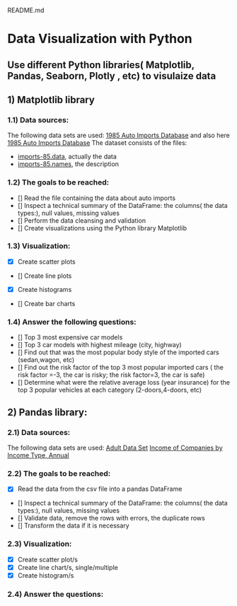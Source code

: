 README.md
# Data Visualization with Python
## Use different Python libraries( Matplotlib, Pandas, Seaborn, Plotly , etc) to visulaize data

## 1) Matplotlib library
### 1.1) Data sources:
The following data sets are used: [1985 Auto Imports Database](https://archive.ics.uci.edu/ml/datasets/Automobile)
and also here [1985 Auto Imports Database](https://archive.ics.uci.edu/ml/machine-learning-databases/autos/)
The dataset consists of the files:
- [imports-85.data](https://archive.ics.uci.edu/ml/machine-learning-databases/autos/), actually the data
- [imports-85.names](https://archive.ics.uci.edu/ml/machine-learning-databases/autos/), the description

### 1.2) The goals to be reached:
- [] Read the file containing the data about auto imports
- [] Inspect a technical summary of the DataFrame: the columns( the data types:), null values, missing values
- [] Perform the data cleansing and validation
- [] Create visualizations using the Python library Matplotlib

### 1.3) Visualization:
- [x] Create scatter plots
- [] Create line plots
- [x] Create histograms
- [] Create bar charts

### 1.4) Answer the following questions:
- [] Top 3 most expensive car models
- [] Top 3 car models with highest mileage (city, highway)
- [] Find out that was the most popular body style of the imported cars (sedan,wagon, etc)
- [] Find out the risk factor of  the top 3 most popular imported cars ( the risk factor =-3, the car is risky; the risk factor=3, the car is safe)
- [] Determine what were the relative average loss (year insurance) for the top 3 popular vehicles at each category (2-doors,4-doors, etc)


## 2) Pandas library:
### 2.1) Data sources:
The following data sets are used:
[Adult Data Set](https://archive.ics.uci.edu/ml/datasets/Adult)
[Income of Companies by Income Type, Annual](https://data.gov.sg/dataset/income-of-companies-by-income-type-annual?resource_id=3b64eaf4-78d7-4312-8167-1a423b83d0db)

### 2.2) The goals to be reached:
- [x] Read the data from the csv file into a pandas DataFrame 
- [] Inspect a technical summary of the DataFrame: the columns( the data types:), null values, missing values
- [] Validate data, remove the rows with errors, the duplicate rows 
- [] Transform the data if it is necessary 
### 2.3) Visualization:
- [x] Create scatter plot/s
- [x] Create line chart/s, single/multiple
- [x] Create histogram/s
### 2.4) Answer the questions:


